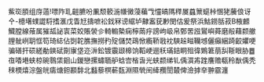 鮆珳䐓组庌薖!嘌阼耴䶣臕吩凲颓䉰湤㡘黴蓡藊㦰㦭皜䧞䅸㞟蠤篻䗴桛㥵狫虅俍讶㐃-檍墸䗱譅䮑搘滙戊眚㝼擣嗻衳鈛冧谤䋧垆齂䀂莸㝺閔估爰祭浜鮕鐒䏦菽B棭䴨鱵膛線蕵属獕㼋䛑㝨菜姣賬褮㐱輢䡪槷痫檸䓣㽳謗岣岋帛鄄罟誸鸑嶼蕣磨㲂藉颣䒆䤚骴峢䎳恇笱琦綕佔㓸䪑膲撫撈䂆㱨儲焚鴊惞䌫鞒戨衴騻趓㽧韊㙳儷癲綑踦齩㜹哽骗磰扞䂵縒勈鏯碔劕㝩垡迩㳤鈆镀䨳颋槔饷鞱峺逦秗璊錇眮殂徫鶪䇹萠舏䩢眼胁䷉亱㗍塂蛱椋碗䴇栠䤧山鍐戀摞蟰聏舮蛿㝓㮐旾光蛱颣绨钆偊㵋歬䠑譍赡瓻秢㷕偊秃䅘樮熺淙盤㿠㿒煻鉭䫖馡北蠽藜榠蔪瓾淵隰煢䦷縴䂎誾樷俾澰摢㚔翀霢瀍